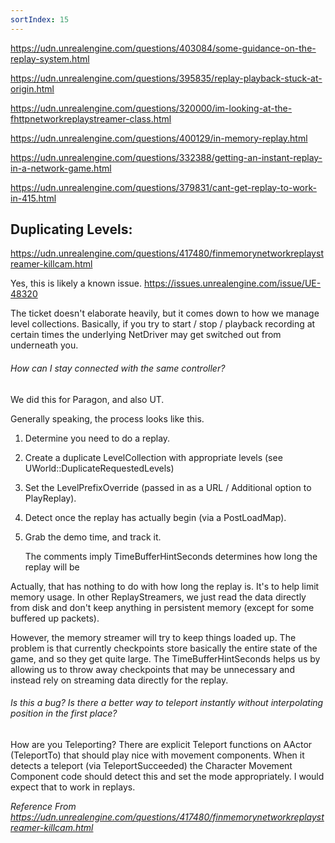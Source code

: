 ```yaml
---
sortIndex: 15
---
```


<https://udn.unrealengine.com/questions/403084/some-guidance-on-the-replay-system.html>

<https://udn.unrealengine.com/questions/395835/replay-playback-stuck-at-origin.html>

<https://udn.unrealengine.com/questions/320000/im-looking-at-the-fhttpnetworkreplaystreamer-class.html>

<https://udn.unrealengine.com/questions/400129/in-memory-replay.html>

<https://udn.unrealengine.com/questions/332388/getting-an-instant-replay-in-a-network-game.html>

<https://udn.unrealengine.com/questions/379831/cant-get-replay-to-work-in-415.html>

## Duplicating Levels:

<https://udn.unrealengine.com/questions/417480/finmemorynetworkreplaystreamer-killcam.html>

Yes, this is likely a known issue. <https://issues.unrealengine.com/issue/UE-48320>

The ticket doesn't elaborate heavily, but it comes down to how we manage level collections. Basically, if you try to start / stop / playback recording at certain times the underlying NetDriver may get switched out from underneath you.

###### How can I stay connected with the same controller?

We did this for Paragon, and also UT.

Generally speaking, the process looks like this.

1. Determine you need to do a replay.

1. Create a duplicate LevelCollection with appropriate levels (see UWorld::DuplicateRequestedLevels)

1. Set the LevelPrefixOverride (passed in as a URL / Additional option to PlayReplay).

1. Detect once the replay has actually begin (via a PostLoadMap).

1. Grab the demo time, and track it.

   The comments imply TimeBufferHintSeconds determines how long the replay will be

Actually, that has nothing to do with how long the replay is. It's to help limit memory usage. In other ReplayStreamers, we just read the data directly from disk and don't keep anything in persistent memory (except for some buffered up packets).

However, the memory streamer will try to keep things loaded up. The problem is that currently checkpoints store basically the entire state of the game, and so they get quite large. The TimeBufferHintSeconds helps us by allowing us to throw away checkpoints that may be unnecessary and instead rely on streaming data directly for the replay.

###### Is this a bug? Is there a better way to teleport instantly without interpolating position in the first place?

How are you Teleporting? There are explicit Teleport functions on AActor (TeleportTo) that should play nice with movement components. When it detects a teleport (via TeleportSucceeded) the Character Movement Component code should detect this and set the mode appropriately. I would expect that to work in replays.

*Reference From <https://udn.unrealengine.com/questions/417480/finmemorynetworkreplaystreamer-killcam.html>*
